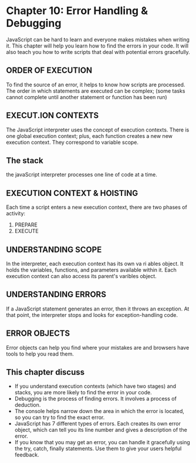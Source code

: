 # Chapter 10: Error Handling & Debugging
JavaScript can be hard to learn and everyone makes
mistakes when writing it. This chapter will help you learn
how to find the errors in your code. It will also teach you how
to write scripts that deal with potential errors gracefully.

## ORDER OF EXECUTION
To find the source of an error, it helps to know how scripts are processed.
The order in which statements are executed can be complex; (some tasks cannot complete until another statement or function has been run)

## EXECUT.ION CONTEXTS
The JavaScript interpreter uses the concept of execution contexts.
There is one global execution context; plus, each function creates a new
new execution context. They correspond to variable scope.

## The stack 
the javaScript interpreter processes one line of code at a time.

## EXECUTION CONTEXT & HOISTING
Each time a script enters a new execution context, there are two phases
of activity:
1. PREPARE
2. EXECUTE

## UNDERSTANDING SCOPE

In the interpreter, each execution context has its own va ri ables object.
It holds the variables, functions, and parameters available within it.
Each execution context can also access its parent's varibles object.

## UNDERSTANDING ERRORS

If a JavaScript statement generates an error, then it throws an exception.
At that point, the interpreter stops and looks for exception-handling code.

## ERROR OBJECTS

Error objects can help you find where your mistakes are
and browsers have tools to help you read them.

## This chapter  discuss 
* If you understand execution contexts (which have two
stages) and stacks, you are more likely to find the error
in your code.
* Debugging is the process of finding errors. It involves a process of deduction.
* The console helps narrow down the area in which the
error is located, so you can try to find the exact error.
* JavaScript has 7 different types of errors. Each creates
its own error object, which can tell you its line number
and gives a description of the error.
* If you know that you may get an error, you can handle
it gracefully using the try, catch, finally statements.
Use them to give your users helpful feedback.
